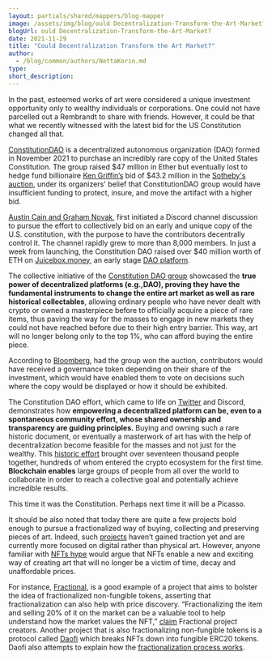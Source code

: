 ```yaml
---
layout: partials/shared/mappers/blog-mapper
image: /assets/img/blog/ould Decentralization-Transform-the-Art-Market?/bg.jpg
blogUrl: ould Decentralization-Transform-the-Art-Market?
date: 2021-11-29
title: "Could Decentralization Transform the Art Market?"
author:
  - /blog/common/authors/NettaKorin.md
type:
short_description:
---
```


In the past, esteemed works of art were considered a unique investment opportunity only to wealthy individuals or corporations. One could not have parcelled out a Rembrandt to share with friends. However, it could be that what we recently witnessed with the latest bid for the US Constitution changed all that.   

[ConstitutionDAO](https://twitter.com/ConstitutionDAO) is a decentralized autonomous organization (DAO) formed in November 2021 to purchase an incredibly rare copy of the United States Constitution. The group raised $47 million in Ether but eventually lost to hedge fund billionaire [Ken Griffin’s](https://www.washingtonpost.com/business/2021/11/19/griffin-crypto-constitution/) bid of $43.2 million in the [Sotheby's auction](https://www.sothebys.com/en/), under its organizers' belief that ConstitutionDAO group would have insufficient funding to protect, insure, and move the artifact with a higher bid. 

[Austin Cain and Graham Novak](https://techcrunch.com/2021/11/18/constitutiondaos-bold-crypto-bid-for-us-constitution-falls-short/), first initiated a Discord channel discussion to pursue the effort to collectively bid on an early and unique copy of the U.S. constitution, with the purpose to have the contributors decentrally control it. The channel rapidly grew to  more than 8,000 members. In just a week from launching, the Constitution DAO raised over $40 million worth of ETH on [Juicebox.money](https://juicebox.money/#/), an early stage [DAO platform](https://makerdao.com/en/).

The collective initiative of the [Constitution DAO group](https://twitter.com/ConstitutionDAO) showcased the **true power of decentralized platforms (e.g.,DAO), proving they have the fundamental instruments to change the entire art market as well as rare historical collectables**, allowing ordinary people who have never dealt with crypto or owned a masterpiece before to officially acquire a piece of rare items, thus paving the way for the masses to engage in new markets they could not have reached before due to their high entry barrier. This way, art will no longer belong only to the top 1%, who can afford buying the entire piece. 

According to [Bloomberg](https://www.bloomberg.com/news/articles/2021-11-19/what-will-happen-to-constitutiondao-s-40-million-after-ken-griffin-s-win), had the group won the auction, contributors would have received a governance token depending on their share of the investment, which would have enabled them to vote on decisions such where the copy would be displayed or how it should be exhibited.

The Constitution DAO effort, which came to life on [Twitter](https://twitter.com/ConstitutionDAO) and Discord, demonstrates how **empowering a decentralized platform can be, even to a spontaneous community effort, whose shared ownership and transparency are guiding principles.** Buying and owning such a rare historic document, or eventually a masterwork of art has with the help of decentralization become feasible for the masses and not just for the wealthy. This [historic effort](https://twitter.com/ConstitutionDAO/status/1461527514485035009) brought over seventeen thousand people together, hundreds of whom entered the crypto ecosystem for the first time. **Blockchain enables** large groups of people from all over the world to collaborate in order to reach a collective goal and potentially achieve incredible results. 

This time it was the Constitution.  Perhaps next time it will be a Picasso.

It should be also noted that today there are quite a few projects bold enough to pursue a fractionalized way of buying, collecting and preserving pieces of art. Indeed, such [projects](https://news.bitcoin.com/breaking-nfts-to-pieces-these-4-projects-are-fractionalizing-grimes-banksy-cryptopunk-nfts/) haven’t gained traction yet and are currently more focused on digital rather than physical art. However, anyone familiar with [NFTs hype](https://www.thisislocallondon.co.uk/news/19747837.nfts-hype/) would argue that NFTs enable a new and exciting way of creating art that will no longer be a victim of time, decay and unaffordable prices. 

For instance, [Fractional](https://fractional.art/), is a good example of a project that aims to bolster the idea of fractionalized non-fungible tokens, asserting that fractionalization can also help with price discovery. “Fractionalizing the item and selling 20% of it on the market can be a valuable tool to help understand how the market values the NFT,” [claim](https://news.bitcoin.com/breaking-nfts-to-pieces-these-4-projects-are-fractionalizing-grimes-banksy-cryptopunk-nfts/) Fractional project creators. Another project that is also fractionalizing non-fungible tokens is a protocol called [Daofi](https://daofi.org/) which breaks NFTs down into fungible ERC20 tokens. Daofi also attempts to explain how the [fractionalization process works](https://medium.com/daofi/daofis-entry-into-nfts-announcing-fraction-art-a-crowdsale-platform-for-fractionalized-nft-art-2920d6740d10).


